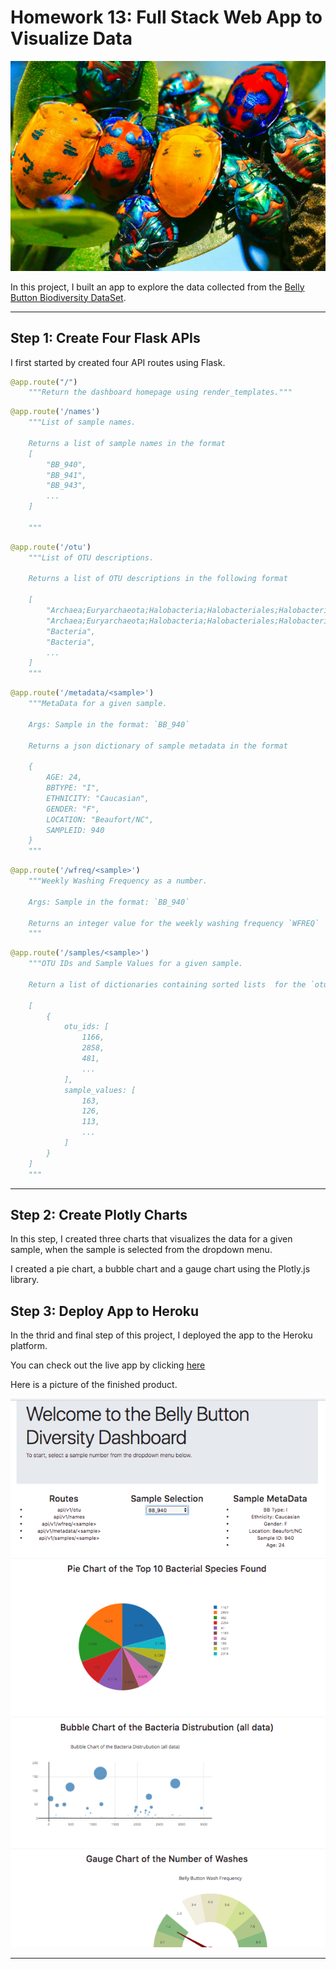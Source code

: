 # Homework 13:  Full Stack Web App to Visualize Data

![](./Images/james-wainscoat-521748-unsplash.jpg)


In this project, I built an app to explore the data collected from the [Belly Button Biodiversity DataSet](http://robdunnlab.com/projects/belly-button-biodiversity/).

***

## Step 1: Create Four Flask APIs

I first started by created four API routes using Flask.

```python
@app.route("/")
    """Return the dashboard homepage using render_templates."""
```
```python
@app.route('/names')
    """List of sample names.

    Returns a list of sample names in the format
    [
        "BB_940",
        "BB_941",
        "BB_943",
        ...
    ]

    """
```
```python
@app.route('/otu')
    """List of OTU descriptions.

    Returns a list of OTU descriptions in the following format

    [
        "Archaea;Euryarchaeota;Halobacteria;Halobacteriales;Halobacteriaceae;Halococcus",
        "Archaea;Euryarchaeota;Halobacteria;Halobacteriales;Halobacteriaceae;Halococcus",
        "Bacteria",
        "Bacteria",
        ...
    ]
    """
```
```python
@app.route('/metadata/<sample>')
    """MetaData for a given sample.

    Args: Sample in the format: `BB_940`

    Returns a json dictionary of sample metadata in the format

    {
        AGE: 24,
        BBTYPE: "I",
        ETHNICITY: "Caucasian",
        GENDER: "F",
        LOCATION: "Beaufort/NC",
        SAMPLEID: 940
    }
    """
```
```python
@app.route('/wfreq/<sample>')
    """Weekly Washing Frequency as a number.

    Args: Sample in the format: `BB_940`

    Returns an integer value for the weekly washing frequency `WFREQ`
    """
```
```python
@app.route('/samples/<sample>')
    """OTU IDs and Sample Values for a given sample.

    Return a list of dictionaries containing sorted lists  for the `otu_ids` values as well as the `sample_values`

    [
        {
            otu_ids: [
                1166,
                2858,
                481,
                ...
            ],
            sample_values: [
                163,
                126,
                113,
                ...
            ]
        }
    ]
    """
```

***

## Step 2: Create Plotly Charts

In this step, I created three charts that visualizes the data for a given sample, when the sample is selected from the dropdown menu. 

I created a pie chart, a bubble chart and a gauge chart using the Plotly.js library.

## Step 3: Deploy App to Heroku

In the thrid and final step of this project, I deployed the app to the Heroku platform.  

You can check out the live app by clicking [here](https://grant-aguinaldo-hw13.herokuapp.com/)

Here is a picture of the finished product.

![](./Images/screenshot.png)

***








